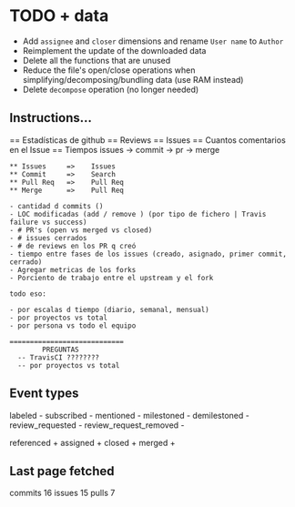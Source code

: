 # TODO + data
  * Add `assignee` and `closer` dimensions and rename `User name` to `Author`
  * Reimplement the update of the downloaded data
  * Delete all the functions that are unused
  * Reduce the file's open/close operations when simplifying/decomposing/bundling data (use RAM instead)
  * Delete `decompose` operation (no longer needed)

## Instructions...
  == Estadísticas de github
    == Reviews
    == Issues
    == Cuantos comentarios en el Issue
    == Tiempos
      issues -> commit -> pr -> merge

    ** Issues     =>    Issues
    ** Commit     =>    Search
    ** Pull Req   =>    Pull Req
    ** Merge      =>    Pull Req

    - cantidad d commits ()
    - LOC modificadas (add / remove ) (por tipo de fichero | Travis failure vs success)
    - # PR's (open vs merged vs closed)
    - # issues cerrados
    - # de reviews en los PR q creó
    - tiempo entre fases de los issues (creado, asignado, primer commit, cerrado)
    - Agregar metricas de los forks
    - Porciento de trabajo entre el upstream y el fork

    todo eso:

    - por escalas d tiempo (diario, semanal, mensual)
    - por proyectos vs total
    - por persona vs todo el equipo

    ============================
            PREGUNTAS
      -- TravisCI ????????
      -- por proyectos vs total

## Event types
  labeled                             -
  subscribed                          -
  mentioned                           -
  milestoned                          -
  demilestoned                        -
  review_requested                    -
  review_request_removed              -

  referenced                          +
  assigned                            +
  closed                              +
  merged                              +

## Last page fetched

  commits 16
  issues 15
  pulls 7